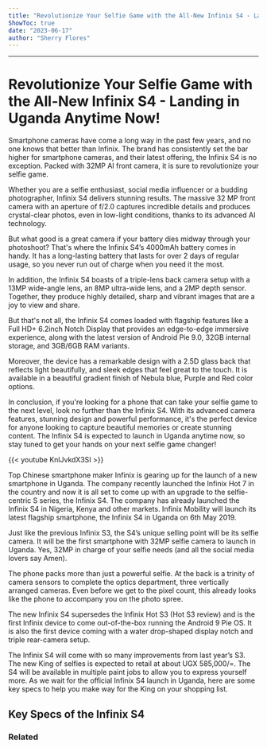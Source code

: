 ```yaml
---
title: "Revolutionize Your Selfie Game with the All-New Infinix S4 - Landing in Uganda Anytime Now!"
ShowToc: true 
date: "2023-06-17"
author: "Sherry Flores"
---
```

*****
# Revolutionize Your Selfie Game with the All-New Infinix S4 - Landing in Uganda Anytime Now!

Smartphone cameras have come a long way in the past few years, and no one knows that better than Infinix. The brand has consistently set the bar higher for smartphone cameras, and their latest offering, the Infinix S4 is no exception. Packed with 32MP AI front camera, it is sure to revolutionize your selfie game.

Whether you are a selfie enthusiast, social media influencer or a budding photographer, Infinix S4 delivers stunning results. The massive 32 MP front camera with an aperture of f/2.0 captures incredible details and produces crystal-clear photos, even in low-light conditions, thanks to its advanced AI technology.

But what good is a great camera if your battery dies midway through your photoshoot? That's where the Infinix S4’s 4000mAh battery comes in handy. It has a long-lasting battery that lasts for over 2 days of regular usage, so you never run out of charge when you need it the most.

In addition, the Infinix S4 boasts of a triple-lens back camera setup with a 13MP wide-angle lens, an 8MP ultra-wide lens, and a 2MP depth sensor. Together, they produce highly detailed, sharp and vibrant images that are a joy to view and share.

But that's not all, the Infinix S4 comes loaded with flagship features like a Full HD+ 6.2inch Notch Display that provides an edge-to-edge immersive experience, along with the latest version of Android Pie 9.0, 32GB internal storage, and 3GB/6GB RAM variants.

Moreover, the device has a remarkable design with a 2.5D glass back that reflects light beautifully, and sleek edges that feel great to the touch. It is available in a beautiful gradient finish of Nebula blue, Purple and Red color options.

In conclusion, if you're looking for a phone that can take your selfie game to the next level, look no further than the Infinix S4. With its advanced camera features, stunning design and powerful performance, it's the perfect device for anyone looking to capture beautiful memories or create stunning content. The Infinix S4 is expected to launch in Uganda anytime now, so stay tuned to get your hands on your next selfie game changer!

{{< youtube KnlJvkdX3SI >}} 



Top Chinese smartphone maker Infinix is gearing up for the launch of a new smartphone in Uganda. The company recently launched the Infinix Hot 7 in the country and now it is all set to come up with an upgrade to the selfie-centric S series, the Infinix S4. The company has already launched the Infinix S4 in Nigeria, Kenya and other markets. Infinix Mobility will launch its latest flagship smartphone, the Infinix S4 in Uganda on 6th May 2019.
 
Just like the previous Infinix S3, the S4’s unique selling
point will be its selfie camera. It will be the first smartphone with 32MP
selfie camera to launch in Uganda. Yes, 32MP in charge of your selfie needs
(and all the social media lovers say Amen).
 
The phone packs more than just a powerful selfie. At the
back is a trinity of camera sensors to complete the optics department, three
vertically arranged cameras. Even before we get to the pixel count, this
already looks like the phone to accompany you on the photo spree.
 
The new Infinix S4 supersedes the Infinix Hot S3 (Hot S3 review) and is the first Infinix device to come out-of-the-box running the Android 9 Pie OS. It is also the first device coming with a water drop-shaped display notch and triple rear-camera setup.
 
The Infinix S4 will come with so many improvements from last year’s S3. The new King of selfies is expected to retail at about UGX 585,000/=. The S4 will be available in multiple paint jobs to allow you to express yourself more. As we wait for the official Infinix S4 launch in Uganda, here are some key specs to help you make way for the King on your shopping list.
 
## Key Specs of the Infinix S4
 
### Related




